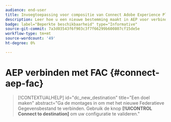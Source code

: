 ```yaml
---
audience: end-user
title: Invoegtoepassing voor compositie van Connect Adobe Experience Platform en Adobe Federated Audience
description: Leer hoe u een nieuwe bestemming maakt in AEP voor verbinding met FAC
badge: label="Beperkte beschikbaarheid" type="Informative"
source-git-commit: 7a3d03543f6f903c3f7f66299b600807cf15de5e
workflow-type: tm+mt
source-wordcount: '49'
ht-degree: 0%

---
```


# AEP verbinden met FAC {#connect-aep-fac}


>[!CONTEXTUALHELP]
>id="dc_new_destination"
>title="Een doel maken"
>abstract="Ga de montages in om met het nieuwe Federatieve Gegevensbestand te verbinden. Gebruik de knop **[!UICONTROL Connect to destination]** om uw configuratie te valideren."


